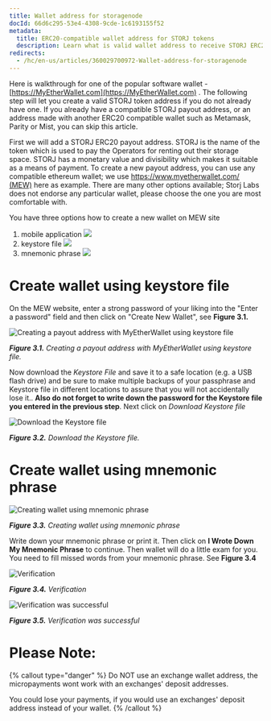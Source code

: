 ```yaml
---
title: Wallet address for storagenode
docId: 66d6c295-53e4-4308-9cde-1c6193155f52
metadata:
  title: ERC20-compatible wallet address for STORJ tokens
  description: Learn what is valid wallet address to receive STORJ ERC20 tokens.
redirects:
  - /hc/en-us/articles/360029700972-Wallet-address-for-storagenode
---
```

Here is walkthrough for one of the popular software wallet - [https://MyEtherWallet.com](https://MyEtherWallet.com) . The following step will let you create a valid STORJ token address if you do not already have one. If you already have a compatible STORJ payout address, or an address made with another ERC20 compatible wallet such as Metamask, Parity or Mist, you can skip this article.

First we will add a STORJ ERC20 payout address. STORJ is the name of the token which is used to pay the Operators for renting out their storage space. STORJ has a monetary value and divisibility which makes it suitable as a means of payment. To create a new payout address, you can use any compatible ethereum wallet; we use [https://www.myetherwallet.com/ (MEW)](https://www.myetherwallet.com/) here as example. There are many other options available; Storj Labs does not endorse any particular wallet, please choose the one you are most comfortable with.

You have three options how to create a new wallet on MEW site

1. mobile application
![](https://link.us1.storjshare.io/raw/jua7rls6hkx5556qfcmhrqed2tfa/docs/images/PIA-storagenode/mceclip3.png)
2. keystore file
![](https://link.us1.storjshare.io/raw/jua7rls6hkx5556qfcmhrqed2tfa/docs/images/PIA-storagenode/mceclip2.png)
3. mnemonic phrase
![](https://link.us1.storjshare.io/raw/jua7rls6hkx5556qfcmhrqed2tfa/docs/images/PIA-storagenode/mceclip1.png)
 

# Create wallet using keystore file
On the MEW website, enter a strong password of your liking into the "Enter a password" field and then click on "Create New Wallet", see **Figure 3.1.**

![Creating a payout address with MyEtherWallet using keystore file](https://link.us1.storjshare.io/raw/jua7rls6hkx5556qfcmhrqed2tfa/docs/images/PIA-storagenode/mceclip2.png)

***Figure 3.1.** Creating a payout address with MyEtherWallet using keystore file.*

Now download the *Keystore File* and save it to a safe location (e.g. a USB flash drive) and be sure to make multiple backups of your passphrase and Keystore file in different locations to assure that you will not accidentally lose it.. **Also do not forget to write down the password for the Keystore file you entered in the previous step**. Next click on *Download Keystore file*

![Download the Keystore file](https://link.us1.storjshare.io/raw/jua7rls6hkx5556qfcmhrqed2tfa/docs/images/PIA-storagenode/mceclip5.png)

***Figure 3.2.** Download the Keystore file.*

# Create wallet using mnemonic phrase
![Creating wallet using mnemonic phrase](https://link.us1.storjshare.io/raw/jua7rls6hkx5556qfcmhrqed2tfa/docs/images/PIA-storagenode/mceclip6.png)

***Figure 3.3.** Creating wallet using mnemonic phrase*

Write down your mnemonic phrase or print it. Then click on **I Wrote Down My Mnemonic Phrase** to continue. Then wallet will do a little exam for you. You need to fill missed words from your mnemonic phrase. See **Figure 3.4**

![Verification](https://link.us1.storjshare.io/raw/jua7rls6hkx5556qfcmhrqed2tfa/docs/images/PIA-storagenode/mceclip7.png)

***Figure 3.4.** Verification*

![Verification was successful](https://link.us1.storjshare.io/raw/jua7rls6hkx5556qfcmhrqed2tfa/docs/images/PIA-storagenode/mceclip8.png)

***Figure 3.5.** Verification was successful*

# Please Note:
{% callout type="danger"  %}
Do NOT use an exchange wallet address, the micropayments wont work with an exchanges' deposit addresses.

You could lose your payments, if you would use an exchanges' deposit address instead of your wallet.
{% /callout %}